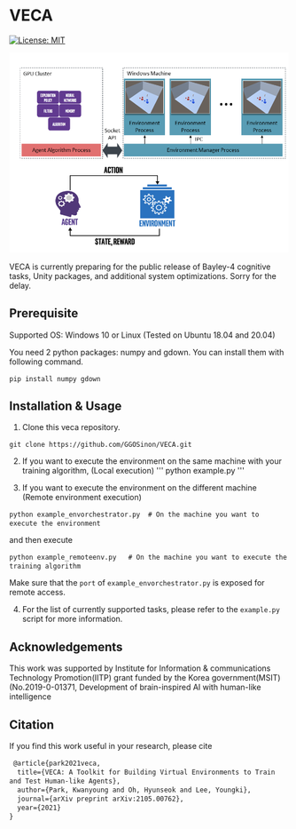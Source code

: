 # VECA

[![License: MIT](https://img.shields.io/badge/License-MIT-yellow.svg)](https://opensource.org/licenses/MIT) 

![veca_overview](./docs/veca.png)

VECA is currently preparing for the public release of Bayley-4 cognitive tasks, Unity packages, and additional system optimizations. Sorry for the delay.

## Prerequisite

Supported OS: Windows 10 or Linux (Tested on Ubuntu 18.04 and 20.04)

You need 2 python packages: numpy and gdown. You can install them with following command.
```
pip install numpy gdown
```

## Installation & Usage

1. Clone this veca repository.
```
git clone https://github.com/GGOSinon/VECA.git
```

2. If you want to execute the environment on the same machine with your training algorithm, (Local execution)
'''
python example.py
'''

3. If you want to execute the environment on the different machine (Remote environment execution)

```
python example_envorchestrator.py  # On the machine you want to execute the environment
```
and then execute
```
python example_remoteenv.py   # On the machine you want to execute the training algorithm
```
Make sure that the `port` of `example_envorchestrator.py` is exposed for remote access.

4. For the list of currently supported tasks, please refer to the `example.py` script for more information.

## Acknowledgements

This work was supported by Institute for Information & communications Technology Promotion(IITP) grant funded by the Korea government(MSIT) (No.2019-0-01371, Development of brain-inspired AI with human-like intelligence

## Citation

 If you find this work useful in your research, please cite
```
 @article{park2021veca,
  title={VECA: A Toolkit for Building Virtual Environments to Train and Test Human-like Agents},
  author={Park, Kwanyoung and Oh, Hyunseok and Lee, Youngki},
  journal={arXiv preprint arXiv:2105.00762},
  year={2021}
}
```


